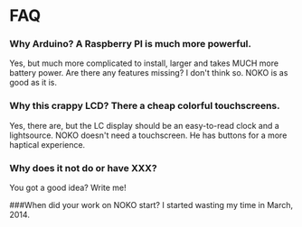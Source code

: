# FAQ

### Why Arduino? A Raspberry PI is much more powerful.
Yes, but much more complicated to install, larger and takes MUCH more battery power. Are there any features missing? I don't think so. NOKO is as good as it is.

### Why this crappy LCD? There a cheap colorful touchscreens.
Yes, there are, but the LC display should be an easy-to-read clock and a lightsource. NOKO doesn't need a touchscreen. He has buttons for a more haptical experience.

### Why does it not do or have XXX?
You got a good idea? Write me!

###When did your work on NOKO start?
I started wasting my time in March, 2014.

